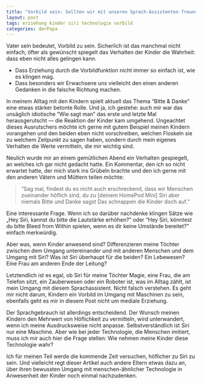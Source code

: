 ```yaml
---
title: "Vorbild sein: Sollten wir mit unseren Sprach-Assistenten freundlicher umgehen?"
layout: post
tags: erziehung kinder siri technologie vorbild
categories: derPapa
---
```


Vater sein bedeutet, Vorbild zu sein. Sicherlich ist das manchmal nicht einfach, öfter als gewünscht spiegelt das Verhalten der Kinder die Wahrheit: dass eben nicht alles gelingen kann.

- Dass Erziehung durch die Vorbildfunktion nicht immer so einfach ist, wie es klingen mag.
- Dass besonders wir Erwachsene uns vielleicht den einen anderen Gedanken in die falsche Richtung machen. 

In meinem Alltag mit den Kindern spielt aktuell das Thema “Bitte & Danke”  eine etwas stärker betonte Rolle. Und ja, ich gestehe: auch mir war das unsäglich idiotische “Wie sagt man” das erste und letzte Mal herausgerutscht — die Reaktion der Kinder kam umgehend. Ungeachtet dieses Ausrutschers möchte ich gerne mit gutem Beispiel meinen Kindern vorangehen und den beiden eben nicht vorschreiben, welchen Floskeln sie zu welchem Zeitpunkt zu sagen haben, sondern durch mein eigenes Verhalten die Werte vermitteln, die mir wichtig sind.

Neulich wurde mir an einem gemütlichen Abend ein Verhalten gespiegelt, an welches ich gar nicht gedacht hatte. Ein Kommentar, den ich so nicht erwartet hatte, der mich stark ins Grübeln brachte und den ich gerne mit den anderen Vätern und Müttern teilen möchte:

> “Sag mal, findest du es nicht auch erschreckend, dass wir Menschen zueinander höflich sind, du zu [deinem HomePod Mini] Siri aber niemals Bitte und Danke sagst Das schnappen die Kinder doch auf.“

Eine interessante Frage. Wenn ich so darüber nachdenke klingen Sätze wie „Hey Siri, kannst du bitte die Lautstärke erhöhen?” oder “Hey Siri, könntest du bitte Bleed from Within spielen, wenn es dir keine Umstände bereitet?” einfach merkwürdig. 

Aber was, wenn Kinder anwesend sind? Differenzieren meine Töchter zwischen dem Umgang untereinander und mit anderen Menschen und dem Umgang mit Siri? Was ist Siri überhaupt für die beiden? Ein Lebewesen? Eine Frau am anderen Ende der Leitung?

Letztendlich ist es egal, ob Siri für meine Töchter Magie, eine Frau, die am Telefon sitzt, ein Zauberwesen oder ein Roboter ist, was im Alltag zählt, ist mein Umgang mit diesem Sprachassistent. Nicht falsch verstehen. Es geht mir nicht darum, Kindern ein Vorbild im Umgang mit Maschinen zu sein, ebenfalls geht es mir in diesem Post nicht um mediale Erziehung.

Der Sprachgebrauch ist allerdings entscheidend. Der Wunsch meinen Kindern den Mehrwert von Höflichkeit zu vermitteln, wird unterwandert, wenn ich meine Ausdrucksweise nicht anpasse. Selbstverständlich ist Siri nur eine Maschine. Aber wie bei jeder Technologie, die Menschen imitiert, muss ich mir auch hier die Frage stellen: Wie nehmen meine Kinder diese Technologie wahr?

Ich für meinen Teil werde die kommende Zeit versuchen, höflicher zu Siri zu sein. Und vielleicht regt dieser Artikel auch andere Eltern etwas dazu an, über ihren bewussten Umgang mit menschen-ähnlicher Technologie in Anwesenheit der Kinder noch einmal nachzudenken.